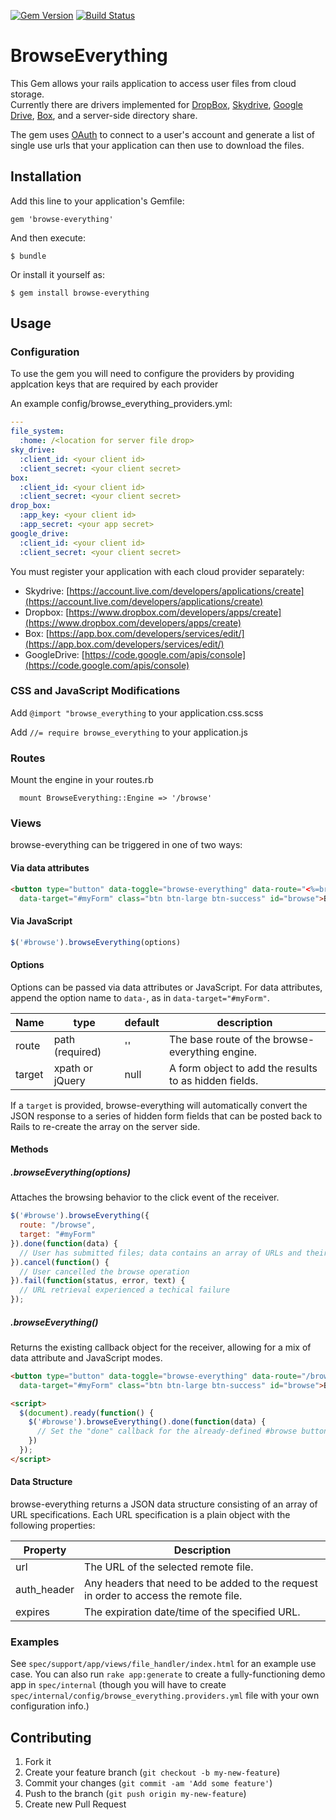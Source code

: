 [![Gem Version](https://badge.fury.io/rb/browse-everything.png)](http://badge.fury.io/rb/browse-everything)
[![Build Status](https://travis-ci.org/projecthydra/browse-everything.png?branch=master)](https://travis-ci.org/projecthydra/browse-everything)

# BrowseEverything

This Gem allows your rails application to access user files from cloud storage.  
Currently there are drivers implemented for [DropBox](http://www.dropbox.com), 
[Skydrive](https://skydrive.live.com/), [Google Drive](http://drive.google.com), 
[Box](http://www.box.com), and a server-side directory share.

The gem uses [OAuth](http://oauth.net/) to connect to a user's account and 
generate a list of single use urls that your application can then use to 
download the files.

## Installation

Add this line to your application's Gemfile:

    gem 'browse-everything'

And then execute:

    $ bundle

Or install it yourself as:

    $ gem install browse-everything

## Usage

### Configuration

To use the gem you will need to configure the providers by providing applcation keys that are required by each provider

An example config/browse_everything_providers.yml:

```yaml
---
file_system:
  :home: /<location for server file drop>
sky_drive:
  :client_id: <your client id>
  :client_secret: <your client secret>
box:
  :client_id: <your client id>
  :client_secret: <your client secret>
drop_box:
  :app_key: <your client id>
  :app_secret: <your app secret>
google_drive:
  :client_id: <your client id>
  :client_secret: <your client secret>
```

You must register your application with each cloud provider separately:

* Skydrive: [https://account.live.com/developers/applications/create](https://account.live.com/developers/applications/create)
* Dropbox: [https://www.dropbox.com/developers/apps/create](https://www.dropbox.com/developers/apps/create)
* Box: [https://app.box.com/developers/services/edit/](https://app.box.com/developers/services/edit/)
* GoogleDrive: [https://code.google.com/apis/console](https://code.google.com/apis/console)

### CSS and JavaScript Modifications

Add `@import "browse_everything` to your application.css.scss

Add `//= require browse_everything` to your application.js

### Routes

Mount the engine in your routes.rb

```
  mount BrowseEverything::Engine => '/browse'
```

### Views

browse-everything can be triggered in one of two ways:

#### Via data attributes

```html
<button type="button" data-toggle="browse-everything" data-route="<%=browse_everything_engine.root_path%>" 
  data-target="#myForm" class="btn btn-large btn-success" id="browse">Browse!</button>
```

#### Via JavaScript

```javascript
$('#browse').browseEverything(options)
```

#### Options

Options can be passed via data attributes or JavaScript. For data attributes, append the option name to `data-`, 
as in `data-target="#myForm"`.

| Name            | type            | default         | description                                                    |
|-----------------|-----------------|-----------------|----------------------------------------------------------------|
| route           | path (required) | ''              | The base route of the browse-everything engine.                |
| target          | xpath or jQuery | null            | A form object to add the results to as hidden fields.          |

If a `target` is provided, browse-everything will automatically convert the JSON response to a series of hidden form fields
that can be posted back to Rails to re-create the array on the server side. 

#### Methods

##### .browseEverything(options)

Attaches the browsing behavior to the click event of the receiver.

```javascript
$('#browse').browseEverything({
  route: "/browse",
  target: "#myForm"
}).done(function(data) {
  // User has submitted files; data contains an array of URLs and their options
}).cancel(function() {
  // User cancelled the browse operation
}).fail(function(status, error, text) {
  // URL retrieval experienced a techical failure
});
```

##### .browseEverything()

Returns the existing callback object for the receiver, allowing for a mix of data attribute and JavaScript modes.

```html
<button type="button" data-toggle="browse-everything" data-route="/browse" 
  data-target="#myForm" class="btn btn-large btn-success" id="browse">Browse!</button>

<script>
  $(document).ready(function() {
    $('#browse').browseEverything().done(function(data) {
      // Set the "done" callback for the already-defined #browse button
    })
  });
</script>
```

#### Data Structure

browse-everything returns a JSON data structure consisting of an array of URL specifications. Each URL specification
is a plain object with the following properties:

| Property           | Description                                                                          |
|--------------------|--------------------------------------------------------------------------------------|
| url                | The URL of the selected remote file.                                                 |
| auth_header        | Any headers that need to be added to the request in order to access the remote file. |
| expires            | The expiration date/time of the specified URL.                                       |

### Examples

See `spec/support/app/views/file_handler/index.html` for an example use case. You can also run `rake app:generate` to
create a fully-functioning demo app in `spec/internal` (though you will have to create 
`spec/internal/config/browse_everything.providers.yml` file with your own configuration info.)

## Contributing

1. Fork it
2. Create your feature branch (`git checkout -b my-new-feature`)
3. Commit your changes (`git commit -am 'Add some feature'`)
4. Push to the branch (`git push origin my-new-feature`)
5. Create new Pull Request
